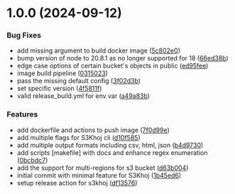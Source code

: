 # 1.0.0 (2024-09-12)


### Bug Fixes

* add missing argument to build docker image ([5c802e0](https://github.com/ajutamangdev/S3Khoj/commit/5c802e04070afd66cfd0209b8c3463485054a9d8))
* bump version of node to 20.8.1 as no longer supported for 18 ([66ed38b](https://github.com/ajutamangdev/S3Khoj/commit/66ed38b1ebf6298a94b4cf89c2fac4543c074c0d))
* edge case options of certain bucket's objects in public ([ed95fee](https://github.com/ajutamangdev/S3Khoj/commit/ed95fee820d12db138b146fcf27590931200efaf))
* image build pipeline ([0315023](https://github.com/ajutamangdev/S3Khoj/commit/0315023ef58874d5a92007b8e67192ba455958ab))
* pass the missing default config ([3f02d3b](https://github.com/ajutamangdev/S3Khoj/commit/3f02d3bf3783e286a478e7f1295463dd5002022f))
* set specific version ([4f5811f](https://github.com/ajutamangdev/S3Khoj/commit/4f5811f213e81ac78ce3bad4e23331f5b5e53d93))
* valid release_build.yml for env var ([a49a83b](https://github.com/ajutamangdev/S3Khoj/commit/a49a83be60372282df40796915fb9bd64c16cbfb))


### Features

* add dockerfile and actions to push image ([7f0d99e](https://github.com/ajutamangdev/S3Khoj/commit/7f0d99e1b52ee3414eaf61333780fb3ae0c1e7f5))
* add multiple flags for S3Khoj cli ([d10f585](https://github.com/ajutamangdev/S3Khoj/commit/d10f5852894ac78dc8833dbc08ff4cf99e7667f4))
* add multiple output formats including csv, html, json ([b4d9730](https://github.com/ajutamangdev/S3Khoj/commit/b4d9730ecdd3f99344b83fcd0279200fbd65cde4))
* add scripts [makefile] with docs and enhance regex enumeration ([0bcbdc7](https://github.com/ajutamangdev/S3Khoj/commit/0bcbdc7152d730d722696b7d34863e9c83e5b2db))
* add the support for multi-regions for s3 bucket ([d63b004](https://github.com/ajutamangdev/S3Khoj/commit/d63b0048b1e003793d25f6ae3d8c5042919a0d79))
* initial commit with minimal feature for S3Khoj ([1b45ed6](https://github.com/ajutamangdev/S3Khoj/commit/1b45ed633e321ab1109ddc994102c4386f951121))
* setup release action for s3khoj ([df13576](https://github.com/ajutamangdev/S3Khoj/commit/df1357685a34e9bfec06d29ba06dcc03f6509c42))

